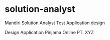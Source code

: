 # solution-analyst
Mandiri Solution Analyst Test Application design

Design Application Pinjama Online PT. XYZ
